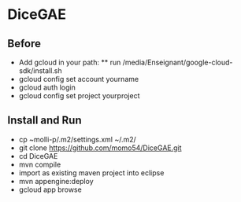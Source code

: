 # DiceGAE

## Before
*    Add gcloud in your path:
**       run /media/Enseignant/google-cloud-sdk/install.sh
*    gcloud config set account yourname
*    gcloud auth login
*    gcloud config set project yourproject

## Install and Run
* cp ~molli-p/.m2/settings.xml ~/.m2/
* git clone https://github.com/momo54/DiceGAE.git
* cd DiceGAE
* mvn compile
* import as existing maven project into eclipse
* mvn appengine:deploy
* gcloud app browse
